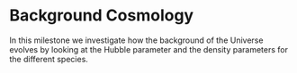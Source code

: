 # Background Cosmology

In this milestone we investigate how the background of the Universe evolves by looking at the 
Hubble parameter and the density parameters for the different species. 
 
